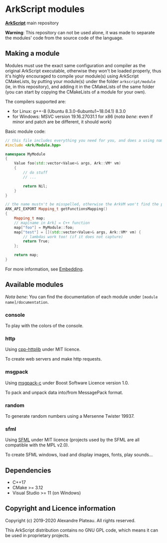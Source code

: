# ArkScript modules

**[ArkScript](https://github.com/ArkScript-lang/Ark)** main repository

**Warning**: This repository can not be used alone, it was made to separate the modules' code from the source code of the language.

## Making a module

Modules must use the exact same configuration and compiler as the original ArkScript executable, otherwise they won't be loaded properly, thus it's highly encouraged to compile your module(s) using ArkScript CMakeLists, by putting your module(s) under the folder `arkscript/module` (ie, in this repository), and adding it in the CMakeLists of the same folder (you can start by copying the CMakeLists of a module for your own).

The compilers supported are:
* for Linux: g++-8 (Ubuntu 8.3.0-6ubuntu1~18.04.1) 8.3.0
* for Windows: MSVC version 19.16.27031.1 for x86 (*nota bene*: even if minor and patch are be different, it should work)

Basic module code:

```cpp
// this file includes everything you need for you, and does a using namespace Ark
#include <Ark/Module.hpp>

namespace MyModule
{
    Value foo(std::vector<Value>& args, Ark::VM* vm)
    {
        // do stuff
        // ...

        return Nil;
    }
}

// the name mustn't be misspelled, otherwise the ArkVM won't find the plugin entry table
ARK_API_EXPORT Mapping_t getFunctionsMapping()
{
    Mapping_t map;
    // map[name in Ark] = C++ function
    map["foo"] = MyModule::foo;
    map["test"] = [](std::vector<Value>& args, Ark::VM* vm) {
        // lambdas work too! (if it does not capture)
        return True;
    };

    return map;
}
```

For more information, see [Embedding](https://github.com/ArkScript-lang/Ark/wiki/Embedding).

## Available modules

*Nota bene*: You can find the documentation of each module under `[module name]/documentation`.

### console

To play with the colors of the console.

### http

Using [cpp-httplib](https://github.com/yhirose/cpp-httplib) under MIT licence.

To create web servers and make http requests.

### msgpack

Using [msgpack-c](https://github.com/msgpack/msgpack-c) under Boost Software Licence version 1.0.

To pack and unpack data into/from MessagePack format.

### random

To generate random numbers using a Mersenne Twister 19937.

### sfml

Using [SFML](https://github.com/SFML/SFML) under MIT licence (projects used by the SFML are all compatible with the MPL v2.0).

To create SFML windows, load and display images, fonts, play sounds...

## Dependencies

* C++17
* CMake >= 3.12
* Visual Studio >= 11 (on Windows)

## Copyright and Licence information

Copyright (c) 2019-2020 Alexandre Plateau. All rights reserved.

This ArkScript distribution contains no GNU GPL code, which means it can be used in proprietary projects.